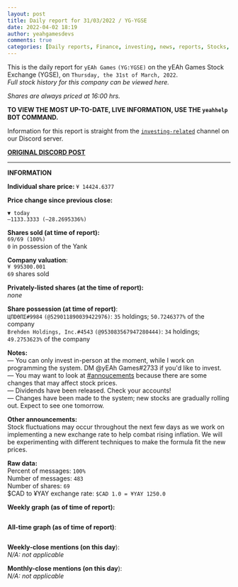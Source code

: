 ```yaml
---
layout: post
title: Daily report for 31/03/2022 / YG-YGSE
date: 2022-04-02 18:19
author: yeahgamesdevs
comments: true
categories: [Daily reports, Finance, investing, news, reports, Stocks, yg, YG-YGSE]
---
```

<!-- wp:paragraph -->
<p>This is the daily report for <code>yEAh Games</code> <code>(YG:YGSE)</code> on the yEAh Games Stock Exchange (YGSE), on <code>Thursday, the 31st of March, 2022</code>.<br><em>Full stock history for this company can be viewed here.</em></p>
<!-- /wp:paragraph -->

<!-- wp:paragraph -->
<p><em>Shares are always priced at 16:00 hrs. </em></p>
<!-- /wp:paragraph -->

<!-- wp:paragraph -->
<p><strong>TO VIEW THE MOST UP-TO-DATE, LIVE INFORMATION, USE THE <code>yeahhelp</code> BOT COMMAND.</strong></p>
<!-- /wp:paragraph -->

<!-- wp:paragraph -->
<p>Information for this report is straight from the <code><a href="https://discord.com/channels/887052880782176266/956148633475092520">investing-related</a></code> channel on our Discord server.</p>
<!-- /wp:paragraph -->

<!-- wp:buttons -->
<div class="wp-block-buttons"><!-- wp:button {"textColor":"vivid-cyan-blue","style":{"border":{"radius":"18px"}}} -->
<div class="wp-block-button"><a class="wp-block-button__link has-vivid-cyan-blue-color has-text-color" href="https://discord.com/channels/887052880782176266/956148633475092520/959266165732028466" style="border-radius:18px;"><strong>ORIGINAL DISCORD POST</strong></a></div>
<!-- /wp:button --></div>
<!-- /wp:buttons -->

<!-- wp:separator {"className":"is-style-wide"} -->
<hr class="wp-block-separator has-alpha-channel-opacity is-style-wide" />
<!-- /wp:separator -->

<!-- wp:paragraph {"fontSize":"medium"} -->
<p class="has-medium-font-size"><strong>INFORMATION</strong></p>
<!-- /wp:paragraph -->

<!-- wp:paragraph -->
<p><strong>Individual share price: </strong><code>¥ 14424.6377</code></p>
<!-- /wp:paragraph -->

<!-- wp:paragraph -->
<p><strong><strong>Price change since previous close:</strong></strong></p>
<!-- /wp:paragraph -->

<!-- wp:paragraph {"textColor":"vivid-red"} -->
<p class="has-vivid-red-color has-text-color"><code>▼ today</code><br><code>—1133.3333 (—28.2695336%)</code></p>
<!-- /wp:paragraph -->

<!-- wp:paragraph -->
<p><strong>Shares sold (at time of report): </strong><br><code>69/69 (100%)</code><br><code>0</code> in possession of the Yank</p>
<!-- /wp:paragraph -->

<!-- wp:paragraph -->
<p><strong>Company valuation</strong>:<br><code>¥ 995300.001</code><br><code>69</code> shares sold</p>
<!-- /wp:paragraph -->

<!-- wp:paragraph -->
<p><strong>Privately-listed shares (at the time of report):</strong><br><em>none</em></p>
<!-- /wp:paragraph -->

<!-- wp:paragraph -->
<p><strong>Share possession (at time of report)</strong>:<br><code>ЦПDӨПΣ#9984</code> <code>(@529011890039422976)</code>: <code>35</code> holdings; <code>50.7246377%</code> of the company<br><code>Brehden Holdings, Inc.#4543</code> <code>(@953083567947280444)</code>: <code>34</code> holdings; <code>49.2753623%</code> of the company</p>
<!-- /wp:paragraph -->

<!-- wp:paragraph -->
<p><strong>Notes:</strong><br>— You can only invest in-person at the moment, while I work on programming the system. DM @yEAh Games#2733 if you'd like to invest.<br>— You may want to look at <a href="https://discord.com/channels/887052880782176266/887066216093605910">#annoucements</a> because there are some changes that may affect stock prices.<br>— Dividends have been released. Check your accounts!<br>— Changes have been made to the system; new stocks are gradually rolling out. Expect to see one tomorrow.</p>
<!-- /wp:paragraph -->

<!-- wp:paragraph -->
<p><strong>Other announcements:</strong><br>Stock fluctuations may occur throughout the next few days as we work on implementing a new exchange rate to help combat rising inflation. We will be experimenting with different techniques to make the formula fit the new prices.</p>
<!-- /wp:paragraph -->

<!-- wp:paragraph -->
<p><strong>Raw data:</strong><br>Percent of messages: <code>100%</code><br>Number of messages: <code>483</code><br>Number of shares: <code>69</code><br>$CAD to ¥YAY exchange rate: <code>$CAD 1.0 = ¥YAY 1250.0</code> </p>
<!-- /wp:paragraph -->

<!-- wp:paragraph -->
<p><strong>Weekly graph (as of time of report):</strong></p>
<!-- /wp:paragraph -->

<!-- wp:image {"id":103,"sizeSlug":"large","linkDestination":"none"} -->
<figure class="wp-block-image size-large"><img src="https://yeaharchives.files.wordpress.com/2022/04/image-7.png?w=540" alt="" class="wp-image-103" /></figure>
<!-- /wp:image -->

<!-- wp:paragraph -->
<p><strong>All-time graph (as of time of report)</strong>:</p>
<!-- /wp:paragraph -->

<!-- wp:image {"id":110,"sizeSlug":"large","linkDestination":"none"} -->
<figure class="wp-block-image size-large"><img src="https://yeaharchives.files.wordpress.com/2022/04/image-8.png?w=600" alt="" class="wp-image-110" /></figure>
<!-- /wp:image -->

<!-- wp:paragraph -->
<p><strong>Weekly-close mentions (on this day</strong>):<br><em>N/A:</em> <em>not applicable</em></p>
<!-- /wp:paragraph -->

<!-- wp:paragraph -->
<p><strong>Monthly-close mentions (on this day</strong>):<br><em>N/A:</em> <em>not applicable</em></p>
<!-- /wp:paragraph -->
